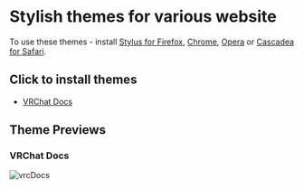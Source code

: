 # Stylish themes for various website

To use these themes - install [Stylus for Firefox](https://addons.mozilla.org/en-US/firefox/addon/styl-us/), [Chrome](https://chrome.google.com/webstore/detail/stylus/clngdbkpkpeebahjckkjfobafhncgmne), [Opera](https://addons.opera.com/en-gb/extensions/details/stylus/) or [Cascadea for Safari](https://cascadea.app/).

## Click to install themes

- [VRChat Docs](https://orels1.github.io/stylish/vrchat-docs-dark.user.css)

## Theme Previews

### VRChat Docs

![vrcDocs](https://cdn.vrchat.sh/stylish/gh-theme-preview.png)